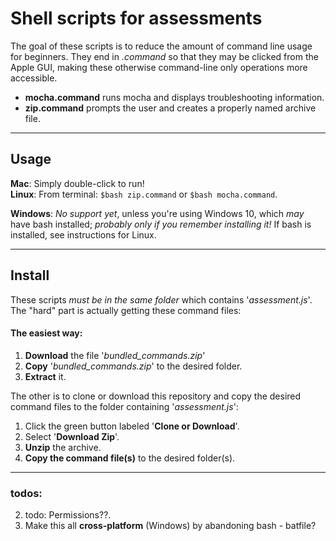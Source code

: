 # Shell scripts for assessments

The goal of these scripts is to reduce the amount of command line usage for beginners. They end in _.command_ so that they may be clicked from the Apple GUI, making these otherwise command-line only operations more accessible.

  - __mocha.command__ runs mocha and displays troubleshooting information.
  - __zip.command__ prompts the user and creates a properly named archive file.

<hr>

## Usage

__Mac__: Simply double-click to run!<br>
__Linux__: From terminal: `$bash zip.command` or `$bash mocha.command`.

__Windows__: _No support yet_, unless you're using Windows 10, which _may_ have bash installed; _probably only if you remember installing it!_ If bash is installed, see instructions for Linux.

<hr>

## Install

These scripts _must be in the same folder_ which contains '_assessment.js_'.<br>
The "hard" part is actually getting these command files:

#### The easiest way:
1. __Download__ the file '<i>bundled_commands.zip</i>'
2. __Copy__ '<i>bundled_commands.zip</i>' to the desired folder.
3. __Extract__ it.

The other is to clone or download this repository and copy the desired command files to the folder containing '_assessment.js_':
1. Click the green button labeled '__Clone or Download__'.
2. Select '__Download Zip__'.
3. __Unzip__ the archive.
4. __Copy the command file(s)__ to the desired folder(s).

<hr>

### todos:
2. todo: Permissions??.
3. Make this all __cross-platform__ (Windows) by abandoning bash - batfile?
